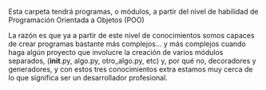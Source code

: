 Esta carpeta tendrá programas, o módulos, a partir del nivel de habilidad de Programación Orientada a Objetos (POO)

La razón es que ya a partir de este nivel de conocimientos somos capaces de crear programas bastante más complejos...
y más complejos cuando haga algún proyecto que involucre la creación de varios módulos separados, (__init__.py, algo.py, otro_algo.py, etc)
y, por qué no, decoradores y generadores, y con estos tres conocimientos extra estamos muy cerca de lo que significa ser un desarrollador profesional.
